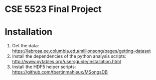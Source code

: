 # CSE 5523 Final Project

# Installation
1. Get the data: https://labrosa.ee.columbia.edu/millionsong/pages/getting-dataset
2. Install the dependencies of the python analysis scripts: http://www.pytables.org/usersguide/installation.html
3. Install the HDF5 helper scripts: https://github.com/tbertinmahieux/MSongsDB
